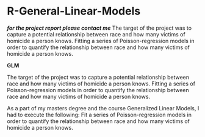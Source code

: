 # R-General-Linear-Models

***for the project report please contact me***
The target of the project was to capture a potential relationship between race and how many victims of homicide a person knows. Fitting a series of Poisson-regression models in order to quantify the relationship between race and how many victims of homicide a person knows.

**GLM**

The target of the project was to capture a potential relationship between race and how many victims of homicide a person knows. Fitting a series of Poisson-regression models in order to quantify the relationship between race and how many victims of homicide a person knows.

As a part of my masters degree and the course Generalized Linear Models, I had to execute the following: Fit a series of Poisson-regression models in order to quantify the relationship between race and how many victims of homicide a person knows.
